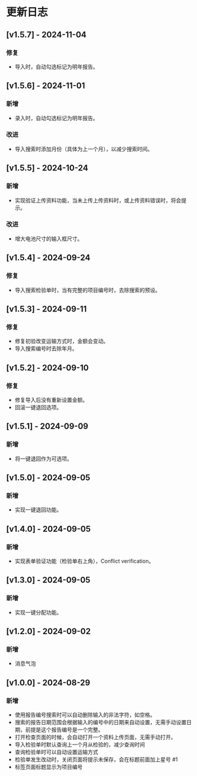# 更新日志

## [v1.5.7] - 2024-11-04
### 修复
- 导入时，自动勾选标记为明年报告。

## [v1.5.6] - 2024-11-01
### 新增
- 录入时，自动勾选标记为明年报告。

### 改进
- 导入搜索时添加月份（具体为上一个月），以减少搜索时间。

## [v1.5.5] - 2024-10-24
### 新增
- 实现验证上传资料功能，当未上传上传资料时，或上传资料错误时，将会提示。

### 改进
- 增大电池尺寸的输入框尺寸。

## [v1.5.4] - 2024-09-24
### 修复
- 导入搜索检验单时，当有完整的项目编号时，去除搜索的预设。

## [v1.5.3] - 2024-09-11
### 修复
- 修复初验改变运输方式时，金额会变动。
- 导入搜索编号时去除年月。

## [v1.5.2] - 2024-09-10
### 修复
- 修复导入后没有重新设置金额。
- 回滚一键退回选项。

## [v1.5.1] - 2024-09-09
### 新增
- 将一键退回作为可选项。

## [v1.5.0] - 2024-09-05
### 新增
- 实现一键退回功能。

## [v1.4.0] - 2024-09-05
### 新增
- 实现表单验证功能（检验单右上角），Conflict verification。

## [v1.3.0] - 2024-09-05
### 新增
- 实现一键分配功能。

## [v1.2.0] - 2024-09-02
### 新增
- 消息气泡

## [v1.0.0] - 2024-08-29
### 新增
- 使用报告编号搜索时可以自动删除输入的非法字符，如空格。
- 搜索的报告日期范围会根据输入的编号中的日期来自动设置，无需手动设置日期，前提是这个报告编号是一个完整。
- 打开检查页面的时候，会自动打开一个资料上传页面，无需手动打开。
- 导入检验单时默认查询上一个月从检验的，减少查询时间
- 查询检验单时可以自动设置运输方式
- 检验单发生改动时，关闭页面将提示未保存，会在标题前面加上星号 #1
- 标签页面标题显示为项目编号

